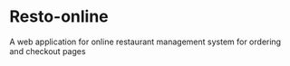 # Resto-online
A web application for online restaurant management system for ordering and checkout pages
